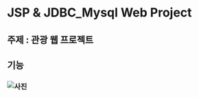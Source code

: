 # JSP & JDBC_Mysql Web Project
## 주제 : 관광 웹 프로젝트
## 기능 
### ![사진](https://github.com/leedongjoon121/JSP_Tour_Web/blob/master/Introduce_project/project_img/main1.JPG?raw=true)

